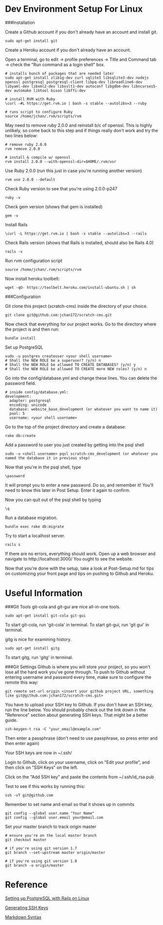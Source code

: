 Dev Environment Setup For Linux
===============================

###Installation

Create a Github account if you don't already have an account and install git.

	sudo apt-get install git

Create a Heroku account if you don't already have an account.

Open a terminal, go to edit -> profile preferences -> Title and Command tab -> check the "Run command as a login shell" box.

	# installs bunch of packages that are needed later
	sudo apt-get install zlib1g-dev curl sqlite3 libsqlite3-dev nodejs openssl postgresql postgresql-client libpq-dev libreadline6-dev libyaml-dev libxml2-dev libxslt1-dev autoconf libgdbm-dev libncurses5-dev automake libtool bison libffi-dev
	
	# install RVM with Ruby
	\curl -#L https://get.rvm.io | bash -s stable --autolibs=3 --ruby
	
	# runs script to configure Ruby
	source /home/jchan/.rvm/scripts/rvm

May need to remove ruby 2.0.0 and reinstall b/c of openssl. This is highly unlikely, so come back to this step and if things really don't work and try the two lines below:

	# remove ruby 2.0.0
	rvm remove 2.0.0

	# install & compile w/ openssl
	rvm install 2.0.0 --with-openssl-dir=$HOME/.rvm/usr
	
Use Ruby 2.0.0 (run this just in case you're running another version) 

	rvm use 2.0.0 --default

Check Ruby version to see that you're using 2.0.0-p247

	ruby -v
	
Check gem version (shows that gem is installed)

	gem -v
	
Install Rails

	\curl -L https://get.rvm.io | bash -s stable --autolibs=3 --rails
	
Check Rails version (shows that Rails is installed, should also be Rails 4.0)

	rails -v 
	
Run rvm configuration script

	source /home/jchan/.rvm/scripts/rvm

Now install heroku toolbelt:

	wget -qO- https://toolbelt.heroku.com/install-ubuntu.sh | sh 

###Configuration

Git clone this project (scratch-cms) inside the directory of your choice.

	git clone git@github.com:jchan172/scratch-cms.git

Now check that everything for our project works. Go to the directory where the project is and then run:

	bundle install

Set up PostgreSQL

	sudo -u postgres createuser <your shell username>
	# Shall the NEW ROLE be a superuser? (y/n) n
	# Shall the NEW ROLE be allowed TO CREATE DATABASES? (y/n) y
	# Shall the NEW ROLE be allowed TO CREATE more NEW roles? (y/n) n

Go into the config/database.yml and change these lines. You can delete the password field.

	# inside config/database.yml:
	development:
	  adapter: postgresql
	  encoding: unicode
	  database: website_base_development (or whatever you want to name it)
	  pool: 5
	  username: <your shell username>

Go to the top of the project directory and create a database:

	rake db:create

Add a password to user you just created by getting into the psql shell

	sudo -u <shell username> pqsl scratch-cms_development (or whatever you named the database it in previous step)

Now that you're in the psql shell, type

	\password

It will prompt you to enter a new password. Do so, and remember it! You'll need to know this later in Post Setup. Enter it again to confirm.

Now you can quit out of the psql shell by typing 

	\q

Run a database migration.

	bundle exec rake db:migrate

Try to start a localhost server.

	rails s

If there are no errors, everything should work. Open up a web browser and navigate to http://localhost:3000/ You ought to see the website.

Now that you're done with the setup, take a look at Post-Setup.md for tips on customizing your front page and tips on pushing to Github and Heroku.

Useful Information
==================

###Git Tools
git-cola and git-gui are nice all-in-one tools.

	sudo apt-get install git-cola git-gui

To start git-cola, run 'git-cola' in terminal. To start git-gui, run 'git gui' in terminal.

gitg is nice for examining history.

	sudo apt-get install gitg

To start gitg, run 'gitg' in terminal.

###Git Settings
Github is where you will store your project, so you won't lose all the hard work you've gone through. To push to Github without entering username and password every time, make sure to configure the remote this way:

	git remote set-url origin <insert your github project URL, something like git@github.com:jchan172/scratch-cms.git>

You have to upload your SSH key to Github. If you don't have an SSH key, run the line below. You should probably check out the link down in the "Reference" section about generating SSH keys. That might be a better guide.

	ssh-keygen-t rsa -C "your_email@example.com"

Then enter a passphrase (don't need to use passphrase, so press enter and then enter again)

Your SSH keys are now in ~/.ssh/

Login to Github, click on your username, click on "Edit your profile", and then click on "SSH Keys" on the left.

Click on the "Add SSH key" and paste the contents from ~/.ssh/id_rsa.pub

Test to see if this works by running this:

	ssh -vT git@github.com

Remember to set name and email so that it shows up in commits

	git config --global user.name "Your Name"
	git config --global user.email your@email.com

Set your master branch to track origin master

	# ensure you're on the local master branch
	git checkout master

	# if you're using git version 1.7
	git branch --set-upstream master origin/master

	# if you're using git version 1.8
	git branch -u origin/master

Reference
=========
[Setting up PostgreSQL with Rails on Linux][postgres]

[Generating SSH Keys][sshkeys]

[Markdown Syntax][markdown]

[postgres]: http://mrfrosti.com/2011/06/setup-postgresql-with-rails-on-linux/
[sshkeys]: https://help.github.com/articles/generating-ssh-keys
[markdown]: http://daringfireball.net/projects/markdown/syntax